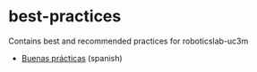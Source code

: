 # best-practices
Contains best and recommended practices for roboticslab-uc3m

- [Buenas prácticas](buenas-practicas.md) (spanish)
